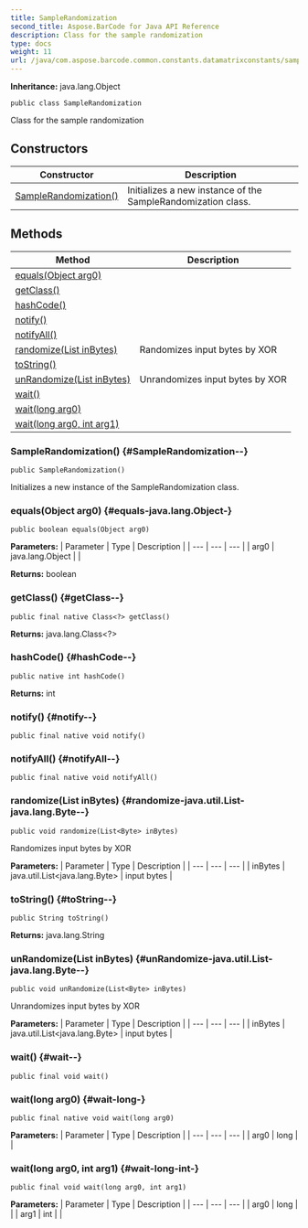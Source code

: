 ```yaml
---
title: SampleRandomization
second_title: Aspose.BarCode for Java API Reference
description: Class for the sample randomization
type: docs
weight: 11
url: /java/com.aspose.barcode.common.constants.datamatrixconstants/samplerandomization/
---
```

**Inheritance:**
java.lang.Object
```
public class SampleRandomization
```

Class for the sample randomization
## Constructors

| Constructor | Description |
| --- | --- |
| [SampleRandomization()](#SampleRandomization--) | Initializes a new instance of the  SampleRandomization  class. |
## Methods

| Method | Description |
| --- | --- |
| [equals(Object arg0)](#equals-java.lang.Object-) |  |
| [getClass()](#getClass--) |  |
| [hashCode()](#hashCode--) |  |
| [notify()](#notify--) |  |
| [notifyAll()](#notifyAll--) |  |
| [randomize(List<Byte> inBytes)](#randomize-java.util.List-java.lang.Byte--) | Randomizes input bytes by XOR |
| [toString()](#toString--) |  |
| [unRandomize(List<Byte> inBytes)](#unRandomize-java.util.List-java.lang.Byte--) | Unrandomizes input bytes by XOR |
| [wait()](#wait--) |  |
| [wait(long arg0)](#wait-long-) |  |
| [wait(long arg0, int arg1)](#wait-long-int-) |  |
### SampleRandomization() {#SampleRandomization--}
```
public SampleRandomization()
```


Initializes a new instance of the  SampleRandomization  class.

### equals(Object arg0) {#equals-java.lang.Object-}
```
public boolean equals(Object arg0)
```




**Parameters:**
| Parameter | Type | Description |
| --- | --- | --- |
| arg0 | java.lang.Object |  |

**Returns:**
boolean
### getClass() {#getClass--}
```
public final native Class<?> getClass()
```




**Returns:**
java.lang.Class<?>
### hashCode() {#hashCode--}
```
public native int hashCode()
```




**Returns:**
int
### notify() {#notify--}
```
public final native void notify()
```




### notifyAll() {#notifyAll--}
```
public final native void notifyAll()
```




### randomize(List<Byte> inBytes) {#randomize-java.util.List-java.lang.Byte--}
```
public void randomize(List<Byte> inBytes)
```


Randomizes input bytes by XOR

**Parameters:**
| Parameter | Type | Description |
| --- | --- | --- |
| inBytes | java.util.List<java.lang.Byte> | input bytes |

### toString() {#toString--}
```
public String toString()
```




**Returns:**
java.lang.String
### unRandomize(List<Byte> inBytes) {#unRandomize-java.util.List-java.lang.Byte--}
```
public void unRandomize(List<Byte> inBytes)
```


Unrandomizes input bytes by XOR

**Parameters:**
| Parameter | Type | Description |
| --- | --- | --- |
| inBytes | java.util.List<java.lang.Byte> | input bytes |

### wait() {#wait--}
```
public final void wait()
```




### wait(long arg0) {#wait-long-}
```
public final native void wait(long arg0)
```




**Parameters:**
| Parameter | Type | Description |
| --- | --- | --- |
| arg0 | long |  |

### wait(long arg0, int arg1) {#wait-long-int-}
```
public final void wait(long arg0, int arg1)
```




**Parameters:**
| Parameter | Type | Description |
| --- | --- | --- |
| arg0 | long |  |
| arg1 | int |  |

